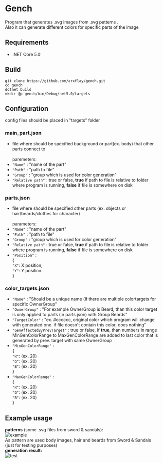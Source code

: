 # Gench
Program that generates .svg images from .svg patterns . </br>
Also it can generate different colors for specific parts of the image </br>
## Requirements
- .NET Core 5.0
## Build
``` 
git clone https://github.com/arxflay/gench.git
cd gench
dotnet build
mkdir @p gench/bin/Debug/net5.0/targets
```
## Configuration
config files should be placed in "targets" folder
### main_part.json
- file where should be specified background or part(ex. body) that other parts connect to </br></br>
paremeters: </br>
- ```"Name"``` : "name of the part" </br>
- ```"Path"``` : "path to file" </br>
- ```"Group"``` : "group which is used for color generation" </br>
- ```"Relative path"``` : true or false, <strong>true</strong> if path to file is relative to folder where program is running, <strong>false</strong> if file is somewhere on disk  </br>
### parts.json
- file where should be specified other parts (ex. objects or hair/beards/clothes for character)</br></br>
parameters:</br>
- ```"Name"``` : "name of the part" </br>
- ```"Path"``` : "path to file" </br>
- ```"Group"``` : "group which is used for color generation" </br>
- ```"Relative path"``` : true or false, <strong>true</strong> if path to file is relative to folder where program is running, <strong>false</strong> if file is somewhere on disk  </br>
- ```"Position"``` : </br>
       { </br>
         ```"X"```: X position, </br>
         ```"Y"```: Y position  </br>
       }
### color_targets.json
- ```"Name"``` : "Should be a unique name (if there are multiple colortargets for specific OwnerGroup" </br>
- ```"OwnerGroup"``` : "For example OwnerGroup is Beard, than this color target is only applied to parts (in parts.json) with Group Beards" </br>
- ```"TargetColor"``` : "ex. #cccccc, original color which program will change with generated one. if file doesn't contain this color, does nothing" </br>
- ```"GenAffectedByPrevTarget"``` : true or false, if <strong>true</strong>, than numbers in range MinGenColorRange to MaxGenColorRange are added to last color that is generated by prev. target with same OwnerGroup
- ```"MinGenColorRange"``` : </br>
       { </br>
         ```"R"```: (ex. 20) </br>
         ```"G"```: (ex. 20) </br>
         ```"B"```:  (ex. 20) </br>
       }
- ```"MaxGenColorRange"``` : </br>
       { </br>
         ```"R"```: (ex. 20) </br>
         ```"G"```: (ex. 20) </br>
         ```"B"```:  (ex. 20) </br>
       }
## Example usage
<strong>patterns</strong> (some .svg files from sword & sandals): </br>
<img src="https://i.ibb.co/1nnDgfc/example.png" alt="example" border="0"> </br>
As pattern are used body images, hair and beards from Sword & Sandals (just for testing purposes) </br>
<strong>generation result:</strong></br>
<img src="https://i.ibb.co/K6pKdky/test.png" alt="test" border="0">
